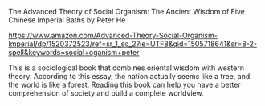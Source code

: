 The Advanced Theory of Social Organism: The Ancient Wisdom of Five Chinese Imperial Baths
by Peter He 

https://www.amazon.com/Advanced-Theory-Social-Organism-Imperial/dp/1520372523/ref=sr_1_sc_2?ie=UTF8&qid=1505718641&sr=8-2-spell&keywords=social+oganism+peter

This is a sociological book that combines oriental wisdom with western theory. According to this essay, the nation actually seems like a tree, and the world is like a forest. Reading this book can help you have a better comprehension of society and build a complete worldview.
